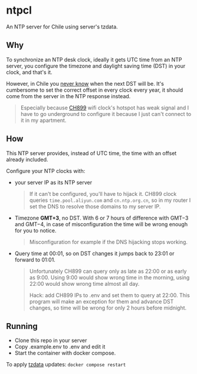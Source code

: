 # ntpcl

An NTP server for Chile using server's tzdata.

## Why

To synchronize an NTP desk clock, ideally it gets UTC time from an NTP server, you configure the timezone and daylight saving time (DST) in your clock, and that's it.

However, in Chile you [never know](https://github.com/eggert/tz/blob/1913dd77b52a84ef73a98c27677ea14c1ce80a0f/southamerica#L1344-L1356) when the next DST will be. It's cumbersome to set the correct offset in every clock every year, it should come from the server in the NTP response instead.

> Especially because [CH899](https://www.hr-clockparts.com/clock-movement/wifi-clock-movement.html) wifi clock's hotspot has weak signal and I have to go underground to configure it because I just can't connect to it in my apartment.

## How

This NTP server provides, instead of UTC time, the time with an offset already included.

Configure your NTP clocks with:

- your server IP as its NTP server

  > If it can't be configured, you'll have to hijack it. CH899 clock queries `time.pool.aliyun.com` and `cn.ntp.org.cn`, so in my router I set the DNS to resolve those domains to my server IP.

- Timezone **GMT+3**, no DST. With 6 or 7 hours of difference with GMT−3 and GMT−4, in case of misconfiguration the time will be wrong enough for you to notice.

  > Misconfiguration for example if the DNS hijacking stops working.

- Query time at 00:01, so on DST changes it jumps back to 23:01 or forward to 01:01.

  > Unfortunately CH899 can query only as late as 22:00 or as early as 9:00. Using 9:00 would show wrong time in the morning, using 22:00 would show wrong time almost all day.
  >
  > Hack: add CH899 IPs to .env and set them to query at 22:00. This program will make an exception for them and advance DST changes, so time will be wrong for only 2 hours before midnight.

## Running

- Clone this repo in your server
- Copy .example.env to .env and edit it
- Start the container with docker compose.

To apply [tzdata](https://pkgs.alpinelinux.org/package/v3.21/main/x86_64/tzdata) updates: `docker compose restart`
